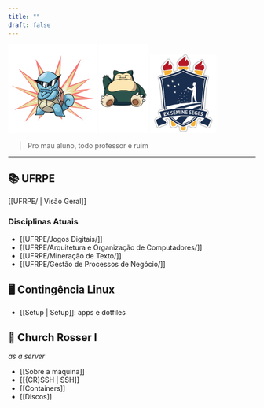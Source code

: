 ```yaml
---
title: ""
draft: false
---
```


<img src="./squirtle.png" height="180px" />
<img src="./snorlax.png" height="180px" />
<img src="./ufrpe-logo.png" height="160px" />


> Pro mau aluno, todo professor é ruim

---

## 📚 UFRPE

[[UFRPE/ | Visão Geral]]

### Disciplinas Atuais

- [[UFRPE/Jogos Digitais/]]
- [[UFRPE/Arquitetura e Organização de Computadores/]]
- [[UFRPE/Mineração de Texto/]]
- [[UFRPE/Gestão de Processos de Negócio/]]

## 🖥️ Contingência Linux

- [[Setup | Setup]]: apps e dotfiles


## 🧠 Church Rosser I

*as a server*

- [[Sobre a máquina]]
- [[{CR}SSH | SSH]]
- [[Containers]]
- [[Discos]]


